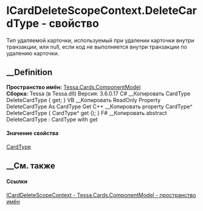 # ICardDeleteScopeContext.DeleteCardType - свойство
Тип удаляемой карточки, используемый при удалении карточки внутри транзакции,
или null, если код не выполняется внутри транзакции по удалению карточки.
## __Definition
 **Пространство имён:**
[Tessa.Cards.ComponentModel](N_Tessa_Cards_ComponentModel.htm)  
 **Сборка:** Tessa (в Tessa.dll) Версия: 3.6.0.17
C# __Копировать
    CardType DeleteCardType { get; }
VB __Копировать
     ReadOnly Property DeleteCardType As CardType
    	Get
C++ __Копировать
    property CardType^ DeleteCardType {
    	CardType^ get ();
    }
F# __Копировать
     abstract DeleteCardType : CardType with get
#### Значение свойства
[CardType](T_Tessa_Cards_CardType.htm)
##  __См. также
#### Ссылки
[ICardDeleteScopeContext -
](T_Tessa_Cards_ComponentModel_ICardDeleteScopeContext.htm)
[Tessa.Cards.ComponentModel - пространство
имён](N_Tessa_Cards_ComponentModel.htm)
